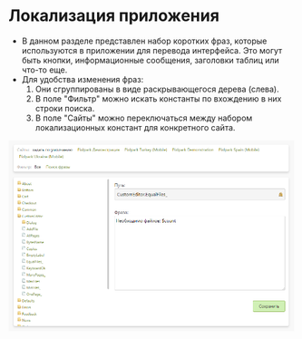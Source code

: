 # Локализация приложения
* В данном разделе представлен набор коротких фраз, которые используются в приложении для перевода интерфейса. Это могут быть кнопки, информационные сообщения, заголовки таблиц или что-то еще.
* Для удобства изменения фраз:
    1. Они сгруппированы в виде раскрывающегося дерева (слева).
    1. В поле "Фильтр" можно искать константы по вхождению в них строки поиска.
    1. В поле "Сайты" можно переключаться между набором локализационных констант для конкретного сайта.

![](../_media/app/app10.png ':size=70%')